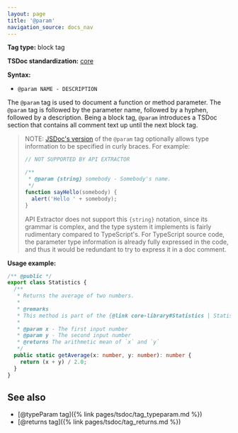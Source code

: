 ```yaml
---
layout: page
title: '@param'
navigation_source: docs_nav
---
```


**Tag type:** block tag

**TSDoc standardization:** [core](
https://github.com/microsoft/tsdoc/blob/master/tsdoc/src/details/Standardization.ts)

**Syntax:**

* `@param NAME - DESCRIPTION`

The `@param` tag is used to document a function or method parameter.  The `@param` tag is followed by the
parameter name, followed by a hyphen, followed by a description.  Being a block tag, `@param` introduces
a TSDoc section that contains all comment text up until the next block tag.

> NOTE: [JSDoc's version](http://usejsdoc.org/tags-param.html) of the `@param` tag optionally allows type
> information to be specified in curly braces.  For example:
>
> ```js
> // NOT SUPPORTED BY API EXTRACTOR
>
> /**
>  * @param {string} somebody - Somebody's name.
>  */
> function sayHello(somebody) {
>   alert('Hello ' + somebody);
> }
> ```
>
> API Extractor does not support this `{string}` notation, since its grammar is complex, and
> the type system it implements is fairly rudimentary compared to TypeScript's.  For TypeScript source code,
> the parameter type information is already fully expressed in the code, and thus it would be redundant
> to try to express it in a doc comment.

**Usage example:**

```ts
/** @public */
export class Statistics {
  /**
   * Returns the average of two numbers.
   *
   * @remarks
   * This method is part of the {@link core-library#Statistics | Statistics subsystem}.
   *
   * @param x - The first input number
   * @param y - The second input number
   * @returns The arithmetic mean of `x` and `y`
   */
  public static getAverage(x: number, y: number): number {
    return (x + y) / 2.0;
  }
}
```

## See also

- [@typeParam tag]({% link pages/tsdoc/tag_typeparam.md %})
- [@returns tag]({% link pages/tsdoc/tag_returns.md %})
